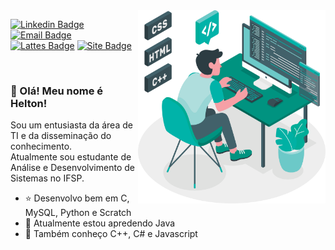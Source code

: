 <img align="right" src=".../../images/image.png" width="300"/>
<span>

[![Linkedin Badge](https://img.shields.io/badge/-Linkedin-0a66c2?style=flat&logo=Linkedin&logoColor=white)](https://www.linkedin.com/in/heltonricardo/)
[![Email Badge](https://img.shields.io/badge/-E--mail-107bd5?style=flat&logo=microsoft-outlook&logoColor=white)](mailto:helton_ricardo13@hotmail.com)
[![Lattes Badge](https://img.shields.io/badge/-Lattes-000?style=flat&logo=read-the-docs&logoColor=white)](http://lattes.cnpq.br/9857966043037362)
[![Site Badge](https://img.shields.io/badge/-Site-343a40?style=flat&logo=hexo&logoColor=white)](https://heltonricardo.github.io/)


<br/>

### :wave: Olá! Meu nome é Helton!

Sou um entusiasta da área de TI e da disseminação do conhecimento.  
Atualmente sou estudante de Análise e Desenvolvimento de Sistemas no IFSP.

- :star: Desenvolvo bem em C, MySQL, Python e Scratch
- :seedling: Atualmente estou apredendo Java
- :gem: Também conheço C++, C# e Javascript
